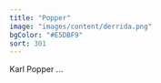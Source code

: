 ```yaml
---
title: "Popper"
image: "images/content/derrida.png"
bgColor: "#E5DBF9"
sort: 301
---
```


Karl Popper ...